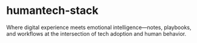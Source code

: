 # humantech-stack
Where digital experience meets emotional intelligence—notes, playbooks, and workflows at the intersection of tech adoption and human behavior.
